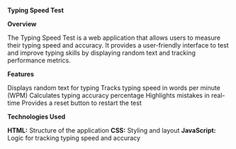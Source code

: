 
**Typing Speed Test**

**Overview**

  The Typing Speed Test is a web application that allows users to measure their typing speed and accuracy. It provides a user-friendly interface to test and improve typing skills by displaying random text and tracking performance metrics.

**Features**

Displays random text for typing
Tracks typing speed in words per minute (WPM)
Calculates typing accuracy percentage
Highlights mistakes in real-time
Provides a reset button to restart the test

**Technologies Used**

**HTML:** Structure of the application
**CSS:** Styling and layout
**JavaScript:** Logic for tracking typing speed and accuracy
